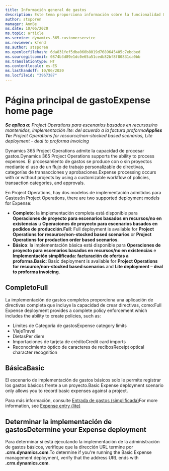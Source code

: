 ```yaml
---
title: Información general de gastos
description: Este tema proporciona información sobre la funcionalidad Gastos en Project Operations.
author: stsporen
manager: AnnBe
ms.date: 10/06/2020
ms.topic: article
ms.service: dynamics-365-customerservice
ms.reviewer: kfend
ms.author: stsporen
ms.openlocfilehash: 6da831fef5dba060b8019d7689645405c7ebdbed
ms.sourcegitcommit: 0874b3d89e1dc0e65a51cedb82bf8f80831ca0bb
ms.translationtype: HT
ms.contentlocale: es-ES
ms.lasthandoff: 10/06/2020
ms.locfileid: "3967387"
---
```

# <a name="expense-home-page"></a><span data-ttu-id="61e83-103">Página principal de gasto</span><span class="sxs-lookup"><span data-stu-id="61e83-103">Expense home page</span></span>

<span data-ttu-id="61e83-104">_**Se aplica a:** Project Operations para escenarios basados en recursos/no mantenidos, implementación lite: del acuerdo a la factura proforma_</span><span class="sxs-lookup"><span data-stu-id="61e83-104">_**Applies To:** Project Operations for resource/non-stocked based scenarios, Lite deployment - deal to proforma invoicing_</span></span>


<span data-ttu-id="61e83-105">Dynamics 365 Project Operations admite la capacidad de procesar gastos.</span><span class="sxs-lookup"><span data-stu-id="61e83-105">Dynamics 365 Project Operations supports the ability to process expenses.</span></span> <span data-ttu-id="61e83-106">El procesamiento de gastos se produce con o sin proyectos mediante el uso de un flujo de trabajo personalizable de directivas, categorías de transacciones y aprobaciones.</span><span class="sxs-lookup"><span data-stu-id="61e83-106">Expense processing occurs with or without projects by using a customizable workflow of policies, transaction categories, and approvals.</span></span>

<span data-ttu-id="61e83-107">En Project Operations, hay dos modelos de implementación admitidos para Gastos:</span><span class="sxs-lookup"><span data-stu-id="61e83-107">In Project Operations, there are two supported deployment models for Expense:</span></span> 

- <span data-ttu-id="61e83-108">**Completo**: la implementación completa está disponible para **Operaciones de proyecto para escenarios basados en recursos/no en existencias** u **Operaciones de proyecto para escenarios basados en pedidos de producción**.</span><span class="sxs-lookup"><span data-stu-id="61e83-108">**Full**: Full deployment is available for **Project Operations for resource/non-stocked based scenarios** or **Project Operations for production order based scenarios**.</span></span>
- <span data-ttu-id="61e83-109">**Básico**: la implementación básica está disponible para **Operaciones de proyecto para escenarios basados en recursos/no en existencias** e **Implementación simplificada: facturación de ofertas a proforma**.</span><span class="sxs-lookup"><span data-stu-id="61e83-109">**Basic**: Basic deployment is available for **Project Operations for resource/non-stocked based scenarios** and **Lite deployment – deal to proforma invoicing**.</span></span>

## <a name="full"></a><span data-ttu-id="61e83-110">Completo</span><span class="sxs-lookup"><span data-stu-id="61e83-110">Full</span></span> 
<span data-ttu-id="61e83-111">La implementación de gastos completos proporciona una aplicación de directivas completa que incluye la capacidad de crear directivas, como:</span><span class="sxs-lookup"><span data-stu-id="61e83-111">Full Expense deployment provides a complete policy enforcement which includes the ability to create policies, such as:</span></span>

  - <span data-ttu-id="61e83-112">Límites de Categoría de gastos</span><span class="sxs-lookup"><span data-stu-id="61e83-112">Expense category limits</span></span>
  - <span data-ttu-id="61e83-113">Viaje</span><span class="sxs-lookup"><span data-stu-id="61e83-113">Travel</span></span>
  - <span data-ttu-id="61e83-114">Dietas</span><span class="sxs-lookup"><span data-stu-id="61e83-114">Per diem</span></span>
  - <span data-ttu-id="61e83-115">Importaciones de tarjeta de crédito</span><span class="sxs-lookup"><span data-stu-id="61e83-115">Credit card imports</span></span>
  - <span data-ttu-id="61e83-116">Reconocimiento óptico de caracteres de recibos</span><span class="sxs-lookup"><span data-stu-id="61e83-116">Receipt optical character recognition</span></span>

## <a name="basic"></a><span data-ttu-id="61e83-117">Básica</span><span class="sxs-lookup"><span data-stu-id="61e83-117">Basic</span></span> 
<span data-ttu-id="61e83-118">El escenario de implementación de gastos básicos solo le permite registrar los gastos básicos frente a un proyecto.</span><span class="sxs-lookup"><span data-stu-id="61e83-118">Basic Expense deployment scenario only allows you to record basic expenses against a project.</span></span> 

<span data-ttu-id="61e83-119">Para más información, consulte [Entrada de gastos (simplificada)](basic-expense.md)</span><span class="sxs-lookup"><span data-stu-id="61e83-119">For more information, see [Expense entry (lite)](basic-expense.md)</span></span>

## <a name="determine-your-expense-deployment"></a><span data-ttu-id="61e83-120">Determinar la implementación de gastos</span><span class="sxs-lookup"><span data-stu-id="61e83-120">Determine your Expense deployment</span></span>
<span data-ttu-id="61e83-121">Para determinar si está ejecutando la implementación de la administración de gastos básicos, verifique que la dirección URL termine por **.crm.dynamics.com**.</span><span class="sxs-lookup"><span data-stu-id="61e83-121">To determine if you're running the Basic Expense management deployment, verify that the address URL ends with **.crm.dynamics.com**.</span></span> 
